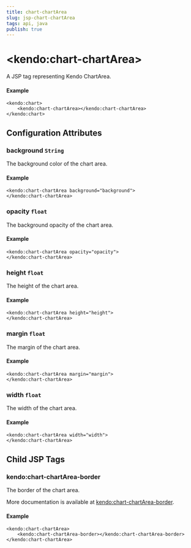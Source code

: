 ```yaml
---
title: chart-chartArea
slug: jsp-chart-chartArea
tags: api, java
publish: true
---
```


# \<kendo:chart-chartArea\>
A JSP tag representing Kendo ChartArea.

#### Example
    <kendo:chart>
        <kendo:chart-chartArea></kendo:chart-chartArea>
    </kendo:chart>


## Configuration Attributes


### background `String`

The background color of the chart area.

#### Example
    <kendo:chart-chartArea background="background">
    </kendo:chart-chartArea>



### opacity `float`

The background opacity of the chart area.

#### Example
    <kendo:chart-chartArea opacity="opacity">
    </kendo:chart-chartArea>



### height `float`

The height of the chart area.

#### Example
    <kendo:chart-chartArea height="height">
    </kendo:chart-chartArea>



### margin `float`

The margin of the chart area.

#### Example
    <kendo:chart-chartArea margin="margin">
    </kendo:chart-chartArea>



### width `float`

The width of the chart area.

#### Example
    <kendo:chart-chartArea width="width">
    </kendo:chart-chartArea>



## Child JSP Tags

### kendo:chart-chartArea-border

The border of the chart area.

More documentation is available at [kendo:chart-chartArea-border](/api/wrappers/jsp/chart/chartarea-border).

#### Example

    <kendo:chart-chartArea>
        <kendo:chart-chartArea-border></kendo:chart-chartArea-border>
    </kendo:chart-chartArea>
 
